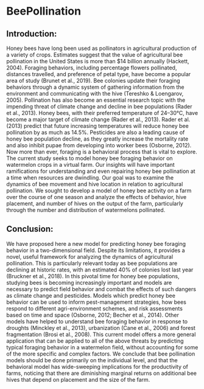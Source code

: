 # BeePollination

## Introduction:

Honey bees have long been used as pollinators in agricultural production of a variety of crops. Estimates suggest that the value of agricultural bee pollination in the United States is more than $14 billion annually (Hackett, 2004). Foraging behaviors, including percentage flowers pollinated, distances travelled, and preference of petal type, have become a popular area of study (Brunet et al., 2019). Bee colonies update their foraging behaviors through a dynamic system of gathering information from the environment and communicating with the hive (Tereshko & Loengarov, 2005). Pollination has also become an essential research topic with the impending threat of climate change and decline in bee populations (Rader et al., 2013). Honey bees, with their preferred temperature of 24–30°C, have become a major target of climate change (Rader et al., 2013). Rader et al. (2013) predict that future increasing temperatures will reduce honey bee pollination by as much as 14.5%. Pesticides are also a leading cause of honey bee population decline, as they greatly increase the mortality rate and also inhibit pupae from developing into worker bees (Osborne, 2012). Now more than ever, foraging is a behavioral process that is vital to explore. The current study seeks to model honey bee foraging behavior on watermelon crops in a virtual farm. Our insights will have important ramifications for understanding and even repairing honey bee pollination at a time when resources are dwindling. Our goal was to examine the dynamics of bee movement and hive location in relation to agricultural pollination. We sought to develop a model of honey bee activity on a farm over the course of one season and analyze the effects of behavior, hive placement, and number of hives on the output of the farm, particularly through the number and distribution of watermelons pollinated.

## Conclusion:

We have proposed here a new model for predicting honey bee foraging behavior in a two-dimensional field. Despite its limitations, it provides a novel, useful framework for analyzing the dynamics of agricultural pollination. This is particularly relevant today as bee populations are declining at historic rates, with an estimated 40% of colonies lost last year (Bruckner et al., 2018). In this pivotal time for honey bee populations, studying bees is becoming increasingly important and models are necessary to predict field behavior and combat the effects of such dangers as climate change and pesticides. Models which predict honey bee behavior can be used to inform pest-management strategies, how bees respond to different agri-environment schemes, and risk assessments based on time and space (Osborne, 2012; Becher et al., 2014). Other models have helped to understand bee foraging behavior in response to droughts (Minckley et al., 2013), urbanization (Cane et al., 2006) and forest fragmentation (Brosi et al., 2008). This current model offers a more general application that can be applied to all of the above threats by predicting typical foraging behavior in a watermelon field, without accounting for some of the more specific and complex factors. We conclude that bee pollination models should be done primarily on the individual level, and that the behavioral model has wide-sweeping implications for the productivity of farms, noticing that there are diminishing marginal returns on additional bee hives that depend on placement and the size of the farm.
